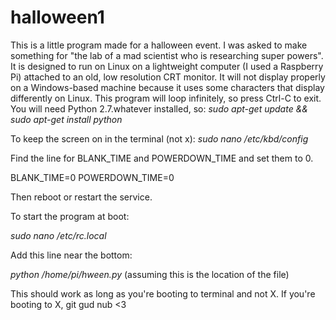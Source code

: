 # halloween1

This is a little program made for a halloween event.  I was asked to make something for "the lab of a mad scientist who is researching super powers". It is designed to run on Linux on a lightweight computer (I used a Raspberry Pi) attached to an old, low resolution CRT monitor.  It will not display properly on a Windows-based machine because it uses some characters that display differently on Linux.
This program will loop infinitely, so press Ctrl-C to exit.
You will need Python 2.7.whatever installed, so: *sudo apt-get update && sudo apt-get install python*

To keep the screen on in the terminal (not x): 
*sudo nano /etc/kbd/config*

Find the line for BLANK_TIME and POWERDOWN_TIME and set them to 0.

BLANK_TIME=0
POWERDOWN_TIME=0

Then reboot or restart the service.

To start the program at boot:

*sudo nano /etc/rc.local*

Add this line near the bottom:

*python /home/pi/hween.py*
(assuming this is the location of the file)

This should work as long as you're booting to terminal and not X.  If you're booting to X, git gud nub <3
